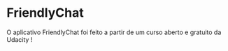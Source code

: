 # FriendlyChat
O aplicativo FriendlyChat foi feito a partir de um curso aberto e gratuito da Udacity !
